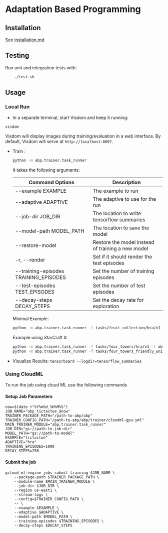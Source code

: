 Adaptation Based Programming
============================

## Installation
See [installation.md]("./installation.md")

## Testing

Run unit and integration tests with:

```bash
    ./test.sh
```

## Usage

### Local Run
* In a separate terminal, start Visdom and keep it running:

```
visdom
```

Visdom will display images during training/evaluation in a web
interface.
By default, Visdom will serve at `http://localhost:8097`.

* Train :
    ```bash
    python -m abp.trainer.task_runner
    ```

    It takes the following arguments:

    | Command Options          | Description        |
    |------------------|--------------------|
    |--example EXAMPLE | The example to run |
    |--adaptive ADAPTIVE|The adaptive to use for the run|
    |--job-dir JOB_DIR  | The location to write tensorflow summaries|
    |--model-path MODEL_PATH |The location to save the model |
    |--restore-model      | Restore the model instead of training a new model|
    |-r, --render       |   Set if it should render the test episodes|
    |--training-episodes TRAINING_EPISODES| Set the number of training episodes|
    |--test-episodes TEST_EPISODES| Set the number of test episodes|
    |--decay-steps DECAY_STEPS | Set the decay rate for exploration|

    Minimal Example:
    ```bash
    python -m abp.trainer.task_runner -f tasks/fruit_collection/hra/v1 -t abp.examples.open_ai.fruit_collection.hra -r
    ```

    Example using StarCraft II:
    ```bash
    python -m abp.trainer.task_runner -f tasks/four_towers/hra/v1 -t abp.examples.sc2env.four_towers.hra
    python -m abp.trainer.task_runner -f tasks/four_towers_friendly_units/hra/v1 -t abp.examples.pysc2.four_towers_friendly_units.hra
    ```


* Visualize Results:
    ```tensorboard --logdir=tensorflow_summaries```


### Using CloudML
To run the job using cloud ML use the following commands

#### Setup Job Parameters
```
now=$(date +"%Y%m%d_%H%M%S")
JOB_NAME="abp_tictactoe_$now"
TRAINER_PACKAGE_PATH="/path-to-abp/abp"
TRAINER_CONFIG_PATH="/path-to-abp/abp/trainer/cloudml-gpu.yml"
MAIN_TRAINER_MODULE="abp.trainer.task_runner"
JOB_DIR="gs://path-to-job-dir"
MODEL_PATH="gs://path-to-model"
EXAMPLE="tictactoe"
ADAPTIVE="hra"
TRAINING_EPISODES=1000
DECAY_STEPS=250

```

#### Submit the job
```
gcloud ml-engine jobs submit training $JOB_NAME \
    --package-path $TRAINER_PACKAGE_PATH \
    --module-name $MAIN_TRAINER_MODULE \
    --job-dir $JOB_DIR \
    --region us-east1 \
    --stream-logs \
    --config=$TRAINER_CONFIG_PATH \
    -- \
    --example $EXAMPLE \
    --adaptive $ADAPTIVE \
    --model-path $MODEL_PATH \
    --training-episodes $TRAINING_EPISODES \
    --decay-steps $DECAY_STEPS
```
